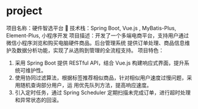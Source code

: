 # project
项目名称：硬件智选平台
 技术栈：Spring Boot, Vue.js , MyBatis-Plus, Element-Plus, 小程序开发
项目描述：开发了一个多端电商平台，支持用户通过微信小程序浏览和购买电脑硬件商品。后台管理系统
提供订单处理、商品信息维护及数据分析功能，实现了从选购到管理的全流程支持。
项目特色：
1. 采用 Spring Boot 提供 RESTful API，结合 Vue.js 构建响应式界面，提升系统可维护性。
2. 使用协同过滤算法，根据标签推荐相似商品，针对相似用户速度过慢问题，采用随机查询部分用户，运
用优先队列方法，提高响应速度。
3. 引入定时任务，通过 Spring Scheduler 定期扫描未完成订单，进行超时处理和异常状态的回滚。
